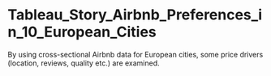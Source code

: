 # Tableau_Story_Airbnb_Preferences_in_10_European_Cities
By using cross-sectional Airbnb data for European cities, some price drivers (location, reviews, quality etc.) are examined.
